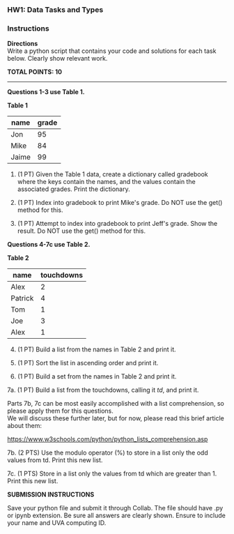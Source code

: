 ### HW1: Data Tasks and Types
### Instructions

**Directions**  
Write a python script that contains your code and solutions for each task below. Clearly show relevant work.

**TOTAL POINTS: 10**

---  

**Questions 1-3 use Table 1.**

**Table 1**  

|name |grade  |
--- | --- |
|Jon|95|
|Mike|84|
|Jaime|99|

1. (1 PT) Given the Table 1 data, create a dictionary called gradebook where the keys contain the names, and the values contain the associated grades. Print the dictionary.

2. (1 PT) Index into gradebook to print Mike's grade. Do NOT use the get() method for this.

3. (1 PT) Attempt to index into gradebook to print Jeff's grade. Show the result. Do NOT use the get() method for this.

**Questions 4-7c use Table 2.**

**Table 2**

|name |touchdowns  |
--- | --- |
|Alex|2|
|Patrick|4|
|Tom|1|
|Joe|3|
|Alex|1|


4. (1 PT) Build a list from the names in Table 2 and print it.

5. (1 PT) Sort the list in ascending order and print it.

6. (1 PT) Build a set from the names in Table 2 and print it.

7a. (1 PT) Build a list from the touchdowns, calling it *td*, and print it.

Parts 7b, 7c can be most easily accomplished with a list comprehension, so please apply them for this questions.  
We will discuss these further later, but for now, please read this brief article about them:

https://www.w3schools.com/python/python_lists_comprehension.asp

7b. (2 PTS) Use the modulo operator (%) to store in a list only the odd values from td. Print this new list.

7c. (1 PTS) Store in a list only the values from td which are greater than 1. Print this new list.

 
**SUBMISSION INSTRUCTIONS**  

Save your python file and submit it through Collab. The file should have .py or ipynb extension. Be sure all answers are clearly shown.
Ensure to include your name and UVA computing ID.
